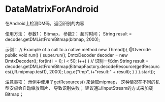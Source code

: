 # DataMatrixForAndroid
在Android上检测DM码，返回识别的内容

使用方法：
参数1： Bitmap， 参数2： 超时时间；
String result = decoder.getDMListFromBitmap(bitmap, 2000);

示例：
        // Example of a call to a native method
        new Thread(){
            @Override
            public void run() {
                super.run();
                DmtxDecoder decoder = new DmtxDecoder();
                for(int i = 0; i < 50; i++) {
                    // 识别一张dm
                    String result = decoder.getDMListFromBitmap(BitmapFactory.decodeResource(getResources(),R.mipmap.test1), 2000);
                    Log.e("tmp", i+"result:" + result);
                }
            }
        }.start();

注意事项：
   示例中使用了getResources() 来读取mipmap， 这种情况在不同的机型安卓会自动缩放图片， 导致识别失败； 建议通过InputStream的方式来加载Bitmap；
   
   
